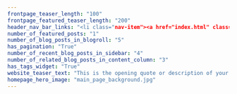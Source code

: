```yaml
---
frontpage_teaser_length: "100"
frontpage_featured_teaser_length: "200"
header_nav_bar_links: "<li class="nav-item"><a href="index.html" class="nav-link">Home</a></li><li class="nav-item active"><a href="blog.html" class="nav-link">Articles</a></li><li class="nav-item"><a href="about.html" class="nav-link">Team</a></li><li class="nav-item"><a href="contact.html" class="nav-link">Contact</a></li>"
number_of_featured_posts: "1"
number_of_blog_posts_in_blogroll: "5"
has_pagination: "True"
number_of_recent_blog_posts_in_sidebar: "4"
number_of_related_blog_posts_in_content_column: "3"
has_tags_widget: "True"
website_teaser_text: "This is the opening quote or description of your site's mission or whatever"
homepage_hero_image: "main_page_background.jpg"
---
```

